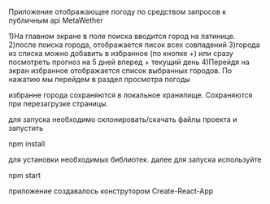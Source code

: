 Приложение отображающее погоду по средством запросов к публичным api MetaWether

1)На главном экране в поле поиска вводится город на латинице.
2)после поиска города, отображается писок всех совпадений
3)города из списка можно добавить в избранное (по кнопке +) или сразу посмотреть прогноз на 5 дней вперед + текущий день
4)Перейдя на экран избранное отображается список выбранных городов. По нажатию мы перейдем в раздел просмотра погоды

избранне города сохраняются в локальное хранилище. Сохраняются при перезагрузке страницы.

для запуска необходимо склонировать/скачать файлы проекта и запустить

 npm install

для установки необходимых библиотек.
далее для запуска используйте

  npm start

приложение создавалось конструтором Create-React-App

